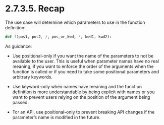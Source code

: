 # 2.7.3.5. Recap

The use case will determine which parameters to use in the function definition:
```python
def f(pos1, pos2, /, pos_or_kwd, *, kwd1, kwd2):
```
As guidance:

* Use positional-only if you want the name of the parameters to not be available to the user. This is useful when parameter names have no real meaning, if you want to enforce the order of the arguments when the function is called or if you need to take some positional parameters and arbitrary keywords.

* Use keyword-only when names have meaning and the function definition is more understandable by being explicit with names or you want to prevent users relying on the position of the argument being passed.

* For an API, use positional-only to prevent breaking API changes if the parameter’s name is modified in the future.
